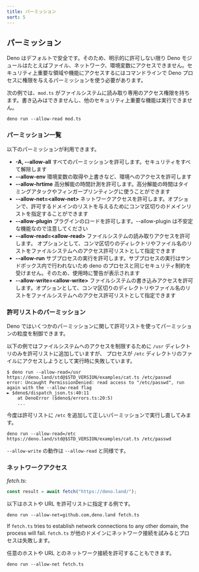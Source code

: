 ```yaml
---
title: パーミッション
sort: 5
---
```

<!-- L1..1
## Permissions
-->

## パーミッション

<!-- L3..6
Deno is secure by default. Therefore, unless you specifically enable it, a deno
module has no file, network, or environment access for example. Access to
security-sensitive areas or functions requires the use of permissions to be
granted to a deno process on the command line.
-->

Deno はデフォルトで安全です。そのため、明示的に許可しない限り Deno モジュールはたとえばファイル、ネットワーク、環境変数にアクセスできません。セキュリティ上重要な領域や機能にアクセスするにはコマンドラインで Deno プロセスに権限を与えるパーミッションを使う必要があります。

<!-- L8..10
For the following example, `mod.ts` has been granted read-only access to the
file system. It cannot write to it, or perform any other security-sensitive
functions.
-->

次の例では、`mod.ts` がファイルシステムに読み取り専用のアクセス権限を持ちます。書き込みはできませんし、他のセキュリティ上重要な機能は実行できません。

<!-- L12..14
```shell
deno run --allow-read mod.ts
```
-->

```shell
deno run --allow-read mod.ts
```

<!-- L16..16
### Permissions list
-->

### パーミッション一覧

<!-- L18..18
The following permissions are available:
-->

以下のパーミッションが利用できます。

<!-- L20..38
- **-A, --allow-all** Allow all permissions. This disables all security.
- **--allow-env** Allow environment access for things like getting and setting
  of environment variables.
- **--allow-hrtime** Allow high-resolution time measurement. High-resolution
  time can be used in timing attacks and fingerprinting.
- **--allow-net=\<allow-net\>** Allow network access. You can specify an
  optional, comma-separated list of domains to provide an allow-list of allowed
  domains.
- **--allow-plugin** Allow loading plugins. Please note that --allow-plugin is
  an unstable feature.
- **--allow-read=\<allow-read\>** Allow file system read access. You can specify
  an optional, comma-separated list of directories or files to provide a
  allow-list of allowed file system access.
- **--allow-run** Allow running subprocesses. Be aware that subprocesses are not
  run in a sandbox and therefore do not have the same security restrictions as
  the deno process. Therefore, use with caution.
- **--allow-write=\<allow-write\>** Allow file system write access. You can
  specify an optional, comma-separated list of directories or files to provide a
  allow-list of allowed file system access.
-->

- **-A, --allow-all** すべてのパーミッションを許可します。セキュリティをすべて解除します
- **--allow-env** 環境変数の取得や上書きなど、環境へのアクセスを許可します
- **--allow-hrtime** 高分解能の時間計測を許可します。高分解能の時間はタイミングアタックやフィンガープリンティングに使うことができます
- **--allow-net=\<allow-net\>** ネットワークアクセスを許可します。オプションで、許可するドメインのリストを与えるためにコンマ区切りのドメインリストを指定することができます
- **--allow-plugin** プラグインのロードを許可します。--allow-plugin は不安定な機能なので注意してください
- **--allow-read=\<allow-read\>** ファイルシステムの読み取りアクセスを許可します。
  オプションとして、コンマ区切りのディレクトリやファイル名のリストをファイルシステムへのアクセス許可リストとして指定できます
- **--allow-run** サブプロセスの実行を許可します。サブプロセスの実行はサンドボックス内で行われないため deno のプロセスと同じセキュリティ制約を受けません。そのため、使用時に警告が表示されます
- **--allow-write=\<allow-write\>** ファイルシステムの書き込みアクセスを許可します。オプションとして、コンマ区切りのディレクトリやファイル名のリストをファイルシステムへのアクセス許可リストとして指定できます

<!-- L40..40
### Permissions allow-list
-->

### 許可リストのパーミッション

<!-- L42..43
Deno also allows you to control the granularity of some permissions with
allow-lists.
-->

Deno ではいくつかのパーミッションに関して許可リストを使ってパーミッションの粒度を制御できます。

<!-- L45..47
This example restricts file system access by allow-listing only the `/usr`
directory, however the execution fails as the process was attempting to access a
file in the `/etc` directory:
-->

以下の例ではファイルシステムへのアクセスを制限するために `/usr` ディレクトリのみを許可リストに追加していますが、
プロセスが `/etc` ディレクトリのファイルにアクセスしようとして実行時に失敗しています。

<!-- L49..55
```shell
$ deno run --allow-read=/usr https://deno.land/std@$STD_VERSION/examples/cat.ts /etc/passwd
error: Uncaught PermissionDenied: read access to "/etc/passwd", run again with the --allow-read flag
► $deno$/dispatch_json.ts:40:11
    at DenoError ($deno$/errors.ts:20:5)
    ...
```
-->

```shell
$ deno run --allow-read=/usr https://deno.land/std@$STD_VERSION/examples/cat.ts /etc/passwd
error: Uncaught PermissionDenied: read access to "/etc/passwd", run again with the --allow-read flag
► $deno$/dispatch_json.ts:40:11
    at DenoError ($deno$/errors.ts:20:5)
    ...
```

<!-- L57..57
Try it out again with the correct permissions by allow-listing `/etc` instead:
-->

今度は許可リストに `/etc` を追加して正しいパーミッションで実行し直してみます。

<!-- L59..61
```shell
deno run --allow-read=/etc https://deno.land/std@$STD_VERSION/examples/cat.ts /etc/passwd
```
-->

```shell
deno run --allow-read=/etc https://deno.land/std@$STD_VERSION/examples/cat.ts /etc/passwd
```

<!-- L63..63
`--allow-write` works the same as `--allow-read`.
-->

`--allow-write` の動作は `--allow-read` と同様です。

<!-- L65..65
### Network access:
-->

### ネットワークアクセス

<!-- L67..67
_fetch.ts_:
-->

_fetch.ts_:

<!-- L69..71
```ts
const result = await fetch("https://deno.land/");
```
-->

```ts
const result = await fetch("https://deno.land/");
```

<!-- L73..73
This is an example of how to allow-list hosts/urls:
-->

以下はホストや URL を許可リストに指定する例です。

<!-- L75..77
```shell
deno run --allow-net=github.com,deno.land fetch.ts
```
-->

```shell
deno run --allow-net=github.com,deno.land fetch.ts
```

<!-- L79..80
If `fetch.ts` tries to establish network connections to any other domain, the
process will fail.
-->

If `fetch.ts` tries to establish network connections to any other domain, the
process will fail.
`fetch.ts` が他のドメインにネットワーク接続を試みるとプロセスは失敗します。

<!-- L82..82
Allow net calls to any host/url:
-->

任意のホストや URL とのネットワーク接続を許可することもできます。

<!-- L84..86
```shell
deno run --allow-net fetch.ts
```
-->

```shell
deno run --allow-net fetch.ts
```

